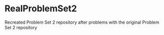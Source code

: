 # RealProblemSet2
Recreated Problem Set 2 repository after problems with the original Problem Set 2 repository
